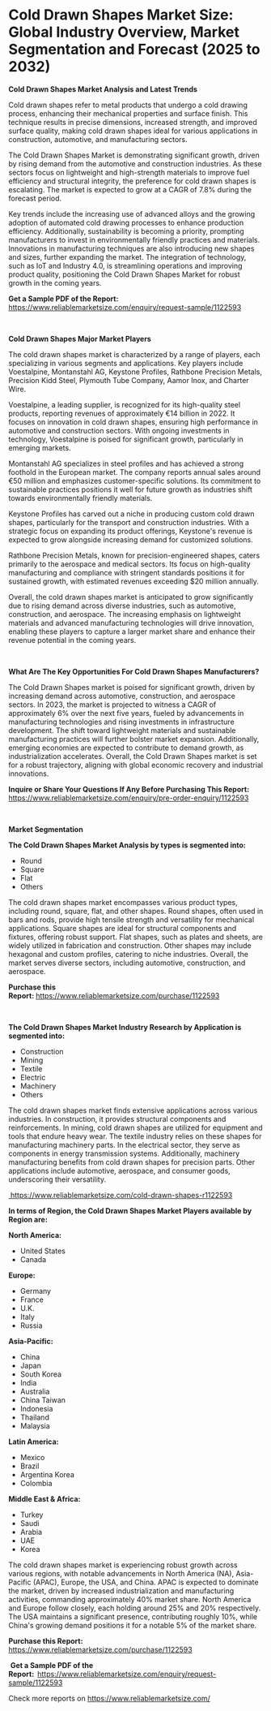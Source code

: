 <p><h1>Cold Drawn Shapes Market Size: Global Industry Overview, Market Segmentation and Forecast (2025 to 2032)</h1></p><p><strong>Cold Drawn Shapes Market Analysis and Latest Trends</strong></p>
<p><p>Cold drawn shapes refer to metal products that undergo a cold drawing process, enhancing their mechanical properties and surface finish. This technique results in precise dimensions, increased strength, and improved surface quality, making cold drawn shapes ideal for various applications in construction, automotive, and manufacturing sectors.</p><p>The Cold Drawn Shapes Market is demonstrating significant growth, driven by rising demand from the automotive and construction industries. As these sectors focus on lightweight and high-strength materials to improve fuel efficiency and structural integrity, the preference for cold drawn shapes is escalating. The market is expected to grow at a CAGR of 7.8% during the forecast period. </p><p>Key trends include the increasing use of advanced alloys and the growing adoption of automated cold drawing processes to enhance production efficiency. Additionally, sustainability is becoming a priority, prompting manufacturers to invest in environmentally friendly practices and materials. Innovations in manufacturing techniques are also introducing new shapes and sizes, further expanding the market. The integration of technology, such as IoT and Industry 4.0, is streamlining operations and improving product quality, positioning the Cold Drawn Shapes Market for robust growth in the coming years.</p></p>
<p><strong>Get a Sample PDF of the Report:&nbsp;</strong> <a href="https://www.reliablemarketsize.com/enquiry/request-sample/1122593?utm_campaign=1133&utm_medium=2&utm_source=Github&utm_content=ia&utm_term=05022025&utm_id=cold-drawn-shapes">https://www.reliablemarketsize.com/enquiry/request-sample/1122593</a></p>
<p>&nbsp;</p>
<p><strong>Cold Drawn Shapes Major Market Players</strong></p>
<p><p>The cold drawn shapes market is characterized by a range of players, each specializing in various segments and applications. Key players include Voestalpine, Montanstahl AG, Keystone Profiles, Rathbone Precision Metals, Precision Kidd Steel, Plymouth Tube Company, Aamor Inox, and Charter Wire.</p><p>Voestalpine, a leading supplier, is recognized for its high-quality steel products, reporting revenues of approximately €14 billion in 2022. It focuses on innovation in cold drawn shapes, ensuring high performance in automotive and construction sectors. With ongoing investments in technology, Voestalpine is poised for significant growth, particularly in emerging markets.</p><p>Montanstahl AG specializes in steel profiles and has achieved a strong foothold in the European market. The company reports annual sales around €50 million and emphasizes customer-specific solutions. Its commitment to sustainable practices positions it well for future growth as industries shift towards environmentally friendly materials.</p><p>Keystone Profiles has carved out a niche in producing custom cold drawn shapes, particularly for the transport and construction industries. With a strategic focus on expanding its product offerings, Keystone's revenue is expected to grow alongside increasing demand for customized solutions.</p><p>Rathbone Precision Metals, known for precision-engineered shapes, caters primarily to the aerospace and medical sectors. Its focus on high-quality manufacturing and compliance with stringent standards positions it for sustained growth, with estimated revenues exceeding $20 million annually.</p><p>Overall, the cold drawn shapes market is anticipated to grow significantly due to rising demand across diverse industries, such as automotive, construction, and aerospace. The increasing emphasis on lightweight materials and advanced manufacturing technologies will drive innovation, enabling these players to capture a larger market share and enhance their revenue potential in the coming years.</p></p>
<p>&nbsp;</p>
<p><strong>What Are The Key Opportunities For Cold Drawn Shapes Manufacturers?</strong></p>
<p><p>The Cold Drawn Shapes market is poised for significant growth, driven by increasing demand across automotive, construction, and aerospace sectors. In 2023, the market is projected to witness a CAGR of approximately 6% over the next five years, fueled by advancements in manufacturing technologies and rising investments in infrastructure development. The shift toward lightweight materials and sustainable manufacturing practices will further bolster market expansion. Additionally, emerging economies are expected to contribute to demand growth, as industrialization accelerates. Overall, the Cold Drawn Shapes market is set for a robust trajectory, aligning with global economic recovery and industrial innovations.</p></p>
<p><strong>Inquire or Share Your Questions If Any Before Purchasing This Report:</strong> <a href="https://www.reliablemarketsize.com/enquiry/pre-order-enquiry/1122593?utm_campaign=1133&utm_medium=2&utm_source=Github&utm_content=ia&utm_term=05022025&utm_id=cold-drawn-shapes">https://www.reliablemarketsize.com/enquiry/pre-order-enquiry/1122593</a></p>
<p>&nbsp;</p>
<p><strong>Market Segmentation</strong></p>
<p><strong>The Cold Drawn Shapes Market Analysis by types is segmented into:</strong></p>
<p><ul><li>Round</li><li>Square</li><li>Flat</li><li>Others</li></ul></p>
<p><p>The cold drawn shapes market encompasses various product types, including round, square, flat, and other shapes. Round shapes, often used in bars and rods, provide high tensile strength and versatility for mechanical applications. Square shapes are ideal for structural components and fixtures, offering robust support. Flat shapes, such as plates and sheets, are widely utilized in fabrication and construction. Other shapes may include hexagonal and custom profiles, catering to niche industries. Overall, the market serves diverse sectors, including automotive, construction, and aerospace.</p></p>
<p><strong>Purchase this Report:&nbsp;</strong><a href="https://www.reliablemarketsize.com/purchase/1122593?utm_campaign=1133&utm_medium=2&utm_source=Github&utm_content=ia&utm_term=05022025&utm_id=cold-drawn-shapes">https://www.reliablemarketsize.com/purchase/1122593</a></p>
<p>&nbsp;</p>
<p><strong>The Cold Drawn Shapes Market Industry Research by Application is segmented into:</strong></p>
<p><ul><li>Construction</li><li>Mining</li><li>Textile</li><li>Electric</li><li>Machinery</li><li>Others</li></ul></p>
<p><p>The cold drawn shapes market finds extensive applications across various industries. In construction, it provides structural components and reinforcements. In mining, cold drawn shapes are utilized for equipment and tools that endure heavy wear. The textile industry relies on these shapes for manufacturing machinery parts. In the electrical sector, they serve as components in energy transmission systems. Additionally, machinery manufacturing benefits from cold drawn shapes for precision parts. Other applications include automotive, aerospace, and consumer goods, underscoring their versatility.</p></p>
<p><a href="https://www.reliablemarketsize.com/cold-drawn-shapes-r1122593?utm_campaign=1133&utm_medium=2&utm_source=Github&utm_content=ia&utm_term=05022025&utm_id=cold-drawn-shapes">&nbsp;https://www.reliablemarketsize.com/cold-drawn-shapes-r1122593</a></p>
<p><strong>In terms of Region, the Cold Drawn Shapes Market Players available by Region are:</strong></p>
<p>
    <p> <strong> North America: </strong>
        <ul>
            <li>United States</li>
            <li>Canada</li>
        </ul>
        </p> 
    <p> <strong> Europe: </strong>
        <ul>
            <li>Germany</li>
            <li>France</li>
            <li>U.K.</li>
            <li>Italy</li>
            <li>Russia</li>
        </ul>
        </p> 
    <p> <strong> Asia-Pacific: </strong>
        <ul>
            <li>China</li>
            <li>Japan</li>
            <li>South Korea</li>
            <li>India</li>
            <li>Australia</li>
            <li>China Taiwan</li>
            <li>Indonesia</li>
            <li>Thailand</li>
            <li>Malaysia</li>
        </ul>
        </p> 
    <p> <strong> Latin America: </strong>
        <ul>
            <li>Mexico</li>
            <li>Brazil</li>
            <li>Argentina Korea</li>
            <li>Colombia</li>
        </ul>
        </p> 
    <p> <strong> Middle East & Africa: </strong>
        <ul>
            <li>Turkey</li>
            <li>Saudi</li>
            <li>Arabia</li>
            <li>UAE</li>
            <li>Korea</li>
        </ul>
    </p>
    </p>
<p><p>The cold drawn shapes market is experiencing robust growth across various regions, with notable advancements in North America (NA), Asia-Pacific (APAC), Europe, the USA, and China. APAC is expected to dominate the market, driven by increased industrialization and manufacturing activities, commanding approximately 40% market share. North America and Europe follow closely, each holding around 25% and 20% respectively. The USA maintains a significant presence, contributing roughly 10%, while China's growing demand positions it for a notable 5% of the market share.</p></p>
<p><strong>Purchase this Report: </strong><a href="https://www.reliablemarketsize.com/purchase/1122593?utm_campaign=1133&utm_medium=2&utm_source=Github&utm_content=ia&utm_term=05022025&utm_id=cold-drawn-shapes">https://www.reliablemarketsize.com/purchase/1122593</a></p>
<p>&nbsp;<strong>Get a Sample PDF of the Report:&nbsp;&nbsp;</strong><a href="https://www.reliablemarketsize.com/enquiry/request-sample/1122593?utm_campaign=1133&utm_medium=2&utm_source=Github&utm_content=ia&utm_term=05022025&utm_id=cold-drawn-shapes">https://www.reliablemarketsize.com/enquiry/request-sample/1122593</a></p>
<p><strong></strong></p>
<p>Check more reports on <a href="https://www.reliablemarketsize.com/?utm_campaign=1133&utm_medium=2&utm_source=Github&utm_content=ia&utm_term=05022025&utm_id=cold-drawn-shapes">https://www.reliablemarketsize.com/</a></p>
